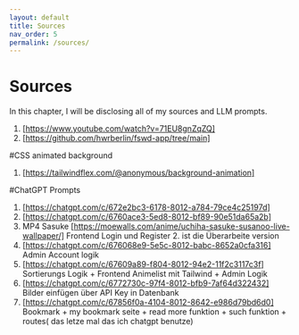 ```yaml
---
layout: default
title: Sources
nav_order: 5
permalink: /sources/
---
```


# Sources

In this chapter, I will be disclosing all of my sources and LLM prompts.

1. [https://www.youtube.com/watch?v=71EU8gnZqZQ]
2. [https://github.com/hwrberlin/fswd-app/tree/main]



#CSS animated background

1. [https://tailwindflex.com/@anonymous/background-animation]

#ChatGPT Prompts

1. [https://chatgpt.com/c/672e2bc3-6178-8012-a784-79ce4c25197d]
2. [https://chatgpt.com/c/6760ace3-5ed8-8012-bf89-90e51da65a2b]
3. MP4 Sasuke [https://moewalls.com/anime/uchiha-sasuke-susanoo-live-wallpaper/]
Frontend Login und Register 2. ist die Überarbeite version
4. [https://chatgpt.com/c/676068e9-5e5c-8012-babc-8652a0cfa316]
Admin Account logik 
5. [https://chatgpt.com/c/67609a89-f804-8012-94e2-11f2c3117c3f]
Sortierungs Logik + Frontend Animelist mit Tailwind + Admin Logik
6. [https://chatgpt.com/c/6772730c-97f4-8012-bfb9-7af64d322432]
Bilder einfügen über API Key in Datenbank
7. [https://chatgpt.com/c/67856f0a-4104-8012-8642-e986d79bd6d0]
Bookmark + my bookmark seite + read more funktion + such funktion + routes( das letze mal das ich chatgpt benutze)